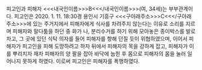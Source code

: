 피고인과 피해자 <<<내국인이름>>>B<<</내국인이름>>>(여, 34세)는 부부관계이다.
피고인은 2020. 1. 11. 18:30경 용인시 기흥구 <<<구아래주소>>>C<<</구아래주소>>>에 있는 주거지에서 피해자에게 식사를 차려주지 않는다는 이유로 소리를 지르며 피해자와 말다툼을 하던 중 화가 나, 분리수거를 하기 위해 모아놓은 종이박스를 발로 차고, 그 곳에 있던 식탁 의자를 들어 피해자를 향해 던질 듯이 위협하였으며, 이어서 피해자가 피고인을 피해 도망하려고 하자 뒤에서 피해자의 목을 강하게 잡고, 피해자가 이를 뿌리치자 재차 피해자의 양 팔을 잡아 바닥에 눕힌 후 몸으로 피해자의 몸을 눌러 일어나지 못하게 하였다.
이로써 피고인은 피해자를 폭행하였다.